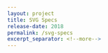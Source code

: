 ```yaml
---
layout: project
title: SVG Specs
release-date: 2018
permalink: /svg-specs
excerpt_separator: <!--more-->
---
```

